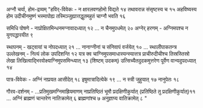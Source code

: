 अग्नौ चर्या, होम-द्रव्यम्					"हविर्-विवेकः - न क्षारलवणहोमो विद्यते १४ तथावरान्न संसृष्टस्य च १५ अहविष्यस्य होम उदीचीनमुष्णं भस्मापोह्य तस्मिञ्जुह्यात्तद्धुतमहुतं चाग्नौ भवति १६

समिधि पोषणे -  नाप्रोक्षितमिन्धनमग्नावादध्यात् १२ … न चैनमुपधमेत् २०
अग्नेर् हरणम् - अग्निमपश्च न युगपद्धारयीत ९ 

स्थापनम् - खट्वायां च नोपदध्यात् २१ … नानाग्नीनां च संनिवापं वर्जयेत् १० … 
स्थालीपाकतन्त्र उल्लेखनम् - नित्यं लोक उपदिशन्ति १२ यत्र क्व चाग्निमुपसमाधास्यन्स्यात्तत्र प्राचीरुदीचीश्च तिस्रस्तिस्रो लेखा लिखित्वाद्भिरवोक्ष्याग्निमुपसमिन्ध्यात् १३ (शिष्टम् उदकम्) उत्सिच्यैतदुदकमुत्तरेण पूर्वेण वान्यदुपदध्यात् १४


पात्र-विवेकः - अग्निं नाप्रयत आसीदेत् १८ इषुमात्रादित्येके १९ … न स्त्री जुहुयात् १७ नानुपेतः १८ 

गौरव-दर्शनम् -  …प्रतिमुखमग्निमाह्रियमाणम् नाप्रतिष्ठितं भूमौ प्रदक्षिणीकुर्यात्  (प्रतिष्ठिते तु प्रदक्षिणीकुर्यात्)११ … अग्निं ब्राह्मणं चान्तरेण नातिक्रामेत् ६ ब्राह्मणांश्च ७ अनुज्ञाप्य वातिक्रामेत् ८ "